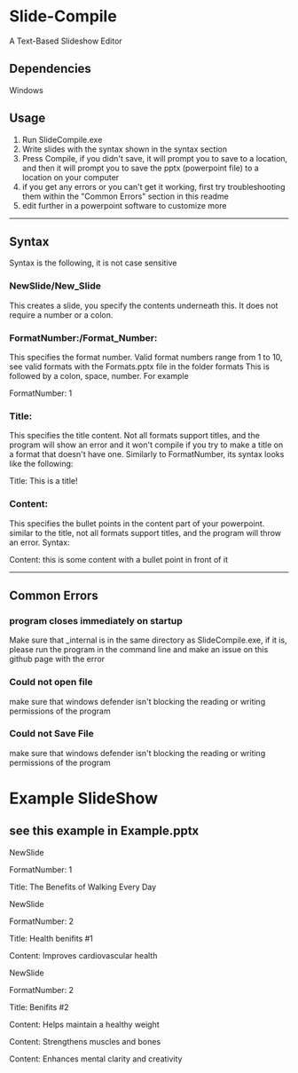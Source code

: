 # Slide-Compile
A Text-Based Slideshow Editor

## Dependencies
Windows

## Usage
1) Run SlideCompile.exe
2) Write slides with the syntax shown in the syntax section
3) Press Compile, if you didn't save, it will prompt you to save to a location, and then it will prompt you to save the pptx (powerpoint file) to a location on your computer
4) if you get any errors or you can't get it working, first try troubleshooting them within the "Common Errors" section in this readme
5) edit further in a powerpoint software to customize more
____________________________________________________________________________________________
## Syntax
Syntax is the following, it is not case sensitive

### NewSlide/New_Slide
This creates a slide, you specify the contents underneath this. It does not require a number or a colon.

### FormatNumber:/Format_Number:
This specifies the format number. Valid format numbers range from 1 to 10, see valid formats with the Formats.pptx file in the folder formats
This is followed by a colon, space, number. For example

FormatNumber: 1


### Title:
This specifies the title content. Not all formats support titles, and the program will show an error and it won't compile if you try to make a title on a format that doesn't have one.
Similarly to FormatNumber, its syntax looks like the following:

Title: This is a title!


### Content:
This specifies the bullet points in the content part of your powerpoint. similar to the title, not all formats support titles, and the program will throw an error.
Syntax:

Content: this is some content with a bullet point in front of it

___________________________
## Common Errors
### program closes immediately on startup
Make sure that _internal is in the same directory as SlideCompile.exe, if it is, please run the program in the command line and make an issue on this github page with the error

### Could not open file
make sure that windows defender isn't blocking the reading or writing permissions of the program

### Could not Save File
make sure that windows defender isn't blocking the reading or writing permissions of the program

# Example SlideShow
## see this example in Example.pptx

NewSlide

FormatNumber: 1

Title: The Benefits of Walking Every Day

NewSlide

FormatNumber: 2

Title: Health benifits #1

Content: Improves cardiovascular health

NewSlide

FormatNumber: 2

Title: Benifits #2

Content: Helps maintain a healthy weight

Content: Strengthens muscles and bones

Content: Enhances mental clarity and creativity
